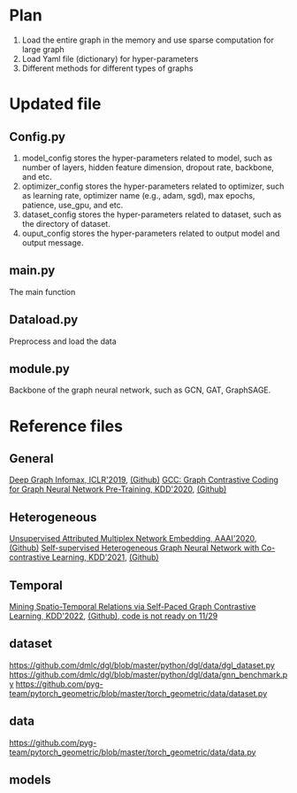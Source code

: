 
# Plan
1. Load the entire graph in the memory and use sparse computation for large graph
2. Load Yaml file (dictionary) for hyper-parameters
3. Different methods for different types of graphs


# Updated file
## Config.py
1. model_config stores the hyper-parameters related to model, such as number of layers, hidden feature dimension, dropout rate, backbone, and etc.
2. optimizer_config stores the hyper-parameters related to optimizer, such as learning rate, optimizer name (e.g., adam, sgd), max epochs, patience, use_gpu, and etc.
3. dataset_config stores the hyper-parameters related to dataset, such as the directory of dataset.
4. ouput_config stores the hyper-parameters related to output model and output message.


## main.py
The main function

## Dataload.py
Preprocess and load the data

## module.py
Backbone of the graph neural network, such as GCN, GAT, GraphSAGE.

# Reference files
## General
[Deep Graph Infomax, ICLR'2019](https://arxiv.org/pdf/1809.10341.pdf), [(Github)](https://github.com/PetarV-/DGI)
[GCC: Graph Contrastive Coding for Graph Neural Network Pre-Training, KDD'2020](https://arxiv.org/pdf/2006.09963.pdf), [(Github)](https://github.com/THUDM/GCC)

## Heterogeneous
[Unsupervised Attributed Multiplex Network Embedding, AAAI'2020](https://arxiv.org/pdf/1911.06750.pdf), [(Github)](https://github.com/pcy1302/DMGI)
[Self-supervised Heterogeneous Graph Neural Network with Co-contrastive Learning, KDD'2021](https://arxiv.org/pdf/2105.09111.pdf), [(Github)](https://github.com/liun-online/HeCo)

## Temporal
[Mining Spatio-Temporal Relations via Self-Paced Graph Contrastive Learning, KDD'2022](https://dl.acm.org/doi/pdf/10.1145/3534678.3539422), [(Github), code is not ready on 11/29](https://github.com/RongfanLi98/SPGCL)

## dataset
https://github.com/dmlc/dgl/blob/master/python/dgl/data/dgl_dataset.py
https://github.com/dmlc/dgl/blob/master/python/dgl/data/gnn_benchmark.py
https://github.com/pyg-team/pytorch_geometric/blob/master/torch_geometric/data/dataset.py

## data
https://github.com/pyg-team/pytorch_geometric/blob/master/torch_geometric/data/data.py

## models
